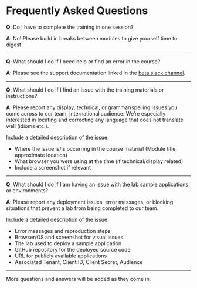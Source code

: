 # Frequently Asked Questions


**Q**: Do I have to complete the training in one session?

**A**: No! Please build in breaks between modules to give yourself time to digest.

---

**Q**: What should I do if I need help or find an error in the course?

**A**: Please see the support documentation linked in the [beta slack channel](https://auth0.slack.com/archives/C01GT5P5HRB).

---

**Q**: What should I do if I find an issue with the training materials or instructions?

**A**: Please report any display, technical, or grammar/spelling issues you come across to our team. International audience: We’re especially interested in locating and correcting any language that does not translate well (idioms etc.). 

Include a detailed description of the issue:

- Where the issue is/is occurring in the course material (Module title, approximate location)
- What browser you were using at the time (if technical/display related)
- Include a screenshot if relevant

---

**Q**: What should I do if I am having an issue with the lab sample applications or environments?

**A**: Please report any deployment issues, error messages, or blocking situations that prevent a lab from being completed to our team.

Include a detailed description of the issue:

- Error messages and reproduction steps
- Browser/OS and screenshot for visual issues
- The lab used to deploy a sample application
- GitHub repository for the deployed source code
- URL for publicly available applications
- Associated Tenant, Client ID, Client Secret, Audience 

---


More questions and answers will be added as they come in. 

